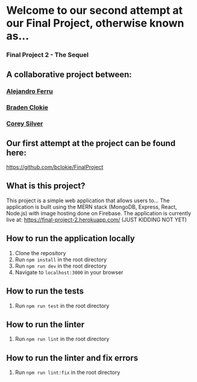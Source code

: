# Welcome to our second attempt at our Final Project, otherwise known as... 
### Final Project 2 - The Sequel

## A collaborative project between:

### [Alejandro Ferru](https://github.com/JimHwkins/)

### [Braden Clokie](https://github.com/bclokie/)

### [Corey Silver](https://github.com/corey237/)  


## Our first attempt at the project can be found here:

https://github.com/bclokie/FinalProject

## What is this project?

This project is a simple web application that allows users to... The application is built using the MERN stack (MongoDB, Express, React, Node.js) with image hosting done on Firebase. The application is currently live at: https://final-project-2.herokuapp.com/ (JUST KIDDING NOT YET)

## How to run the application locally

1. Clone the repository
2. Run `npm install` in the root directory
3. Run `npm run dev` in the root directory
4. Navigate to `localhost:3000` in your browser

## How to run the tests

1. Run `npm run test` in the root directory

## How to run the linter

1. Run `npm run lint` in the root directory

## How to run the linter and fix errors

1. Run `npm run lint:fix` in the root directory